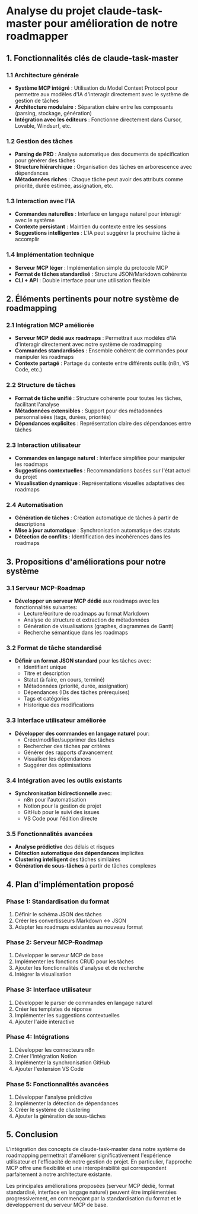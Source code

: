 # Analyse du projet claude-task-master pour amélioration de notre roadmapper

## 1. Fonctionnalités clés de claude-task-master

### 1.1 Architecture générale

- **Système MCP intégré** : Utilisation du Model Context Protocol pour permettre aux modèles d'IA d'interagir directement avec le système de gestion de tâches
- **Architecture modulaire** : Séparation claire entre les composants (parsing, stockage, génération)
- **Intégration avec les éditeurs** : Fonctionne directement dans Cursor, Lovable, Windsurf, etc.

### 1.2 Gestion des tâches

- **Parsing de PRD** : Analyse automatique des documents de spécification pour générer des tâches
- **Structure hiérarchique** : Organisation des tâches en arborescence avec dépendances
- **Métadonnées riches** : Chaque tâche peut avoir des attributs comme priorité, durée estimée, assignation, etc.

### 1.3 Interaction avec l'IA

- **Commandes naturelles** : Interface en langage naturel pour interagir avec le système
- **Contexte persistant** : Maintien du contexte entre les sessions
- **Suggestions intelligentes** : L'IA peut suggérer la prochaine tâche à accomplir

### 1.4 Implémentation technique

- **Serveur MCP léger** : Implémentation simple du protocole MCP
- **Format de tâches standardisé** : Structure JSON/Markdown cohérente
- **CLI + API** : Double interface pour une utilisation flexible

## 2. Éléments pertinents pour notre système de roadmapping

### 2.1 Intégration MCP améliorée

- **Serveur MCP dédié aux roadmaps** : Permettrait aux modèles d'IA d'interagir directement avec notre système de roadmapping
- **Commandes standardisées** : Ensemble cohérent de commandes pour manipuler les roadmaps
- **Contexte partagé** : Partage du contexte entre différents outils (n8n, VS Code, etc.)

### 2.2 Structure de tâches

- **Format de tâche unifié** : Structure cohérente pour toutes les tâches, facilitant l'analyse
- **Métadonnées extensibles** : Support pour des métadonnées personnalisées (tags, durées, priorités)
- **Dépendances explicites** : Représentation claire des dépendances entre tâches

### 2.3 Interaction utilisateur

- **Commandes en langage naturel** : Interface simplifiée pour manipuler les roadmaps
- **Suggestions contextuelles** : Recommandations basées sur l'état actuel du projet
- **Visualisation dynamique** : Représentations visuelles adaptatives des roadmaps

### 2.4 Automatisation

- **Génération de tâches** : Création automatique de tâches à partir de descriptions
- **Mise à jour automatique** : Synchronisation automatique des statuts
- **Détection de conflits** : Identification des incohérences dans les roadmaps

## 3. Propositions d'améliorations pour notre système

### 3.1 Serveur MCP-Roadmap

- **Développer un serveur MCP dédié** aux roadmaps avec les fonctionnalités suivantes:
  - Lecture/écriture de roadmaps au format Markdown
  - Analyse de structure et extraction de métadonnées
  - Génération de visualisations (graphes, diagrammes de Gantt)
  - Recherche sémantique dans les roadmaps

### 3.2 Format de tâche standardisé

- **Définir un format JSON standard** pour les tâches avec:
  - Identifiant unique
  - Titre et description
  - Statut (à faire, en cours, terminé)
  - Métadonnées (priorité, durée, assignation)
  - Dépendances (IDs des tâches prérequises)
  - Tags et catégories
  - Historique des modifications

### 3.3 Interface utilisateur améliorée

- **Développer des commandes en langage naturel** pour:
  - Créer/modifier/supprimer des tâches
  - Rechercher des tâches par critères
  - Générer des rapports d'avancement
  - Visualiser les dépendances
  - Suggérer des optimisations

### 3.4 Intégration avec les outils existants

- **Synchronisation bidirectionnelle** avec:
  - n8n pour l'automatisation
  - Notion pour la gestion de projet
  - GitHub pour le suivi des issues
  - VS Code pour l'édition directe

### 3.5 Fonctionnalités avancées

- **Analyse prédictive** des délais et risques
- **Détection automatique des dépendances** implicites
- **Clustering intelligent** des tâches similaires
- **Génération de sous-tâches** à partir de tâches complexes

## 4. Plan d'implémentation proposé

### Phase 1: Standardisation du format

1. Définir le schéma JSON des tâches
2. Créer les convertisseurs Markdown ↔ JSON
3. Adapter les roadmaps existantes au nouveau format

### Phase 2: Serveur MCP-Roadmap

1. Développer le serveur MCP de base
2. Implémenter les fonctions CRUD pour les tâches
3. Ajouter les fonctionnalités d'analyse et de recherche
4. Intégrer la visualisation

### Phase 3: Interface utilisateur

1. Développer le parser de commandes en langage naturel
2. Créer les templates de réponse
3. Implémenter les suggestions contextuelles
4. Ajouter l'aide interactive

### Phase 4: Intégrations

1. Développer les connecteurs n8n
2. Créer l'intégration Notion
3. Implémenter la synchronisation GitHub
4. Ajouter l'extension VS Code

### Phase 5: Fonctionnalités avancées

1. Développer l'analyse prédictive
2. Implémenter la détection de dépendances
3. Créer le système de clustering
4. Ajouter la génération de sous-tâches

## 5. Conclusion

L'intégration des concepts de claude-task-master dans notre système de roadmapping permettrait d'améliorer significativement l'expérience utilisateur et l'efficacité de notre gestion de projet. En particulier, l'approche MCP offre une flexibilité et une interopérabilité qui correspondent parfaitement à notre architecture existante.

Les principales améliorations proposées (serveur MCP dédié, format standardisé, interface en langage naturel) peuvent être implémentées progressivement, en commençant par la standardisation du format et le développement du serveur MCP de base.
